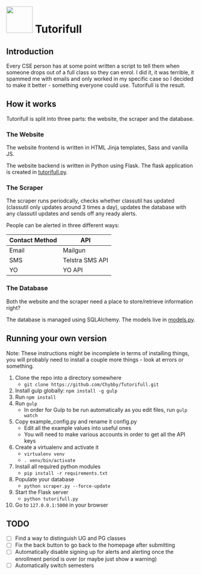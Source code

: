 # <img src="https://chybby.com/static/images/tutorifull_icon.svg" width="70" height="70"> Tutorifull

## Introduction

Every CSE person has at some point written a script to tell them when someone drops out of a full class so they can enrol. I did it, it was terrible, it spammed me with emails and only worked in my specific case so I decided to make it better - something everyone could use. Tutorifull is the result.

## How it works

Tutorifull is split into three parts: the website, the scraper and the database.

### The Website

The website frontend is written in HTML Jinja templates, Sass and vanilla JS.

The website backend is written in Python using Flask. The flask application is created in [tutorifull.py](https://github.com/Chybby/Tutorifull/blob/master/tutorifull.py).

### The Scraper

The scraper runs periodcally, checks whether classutil has updated (classutil only updates around 3 times a day), updates the database with any classutil updates and sends off any ready alerts.

People can be alerted in three different ways:

| Contact Method | API             |
| -------------  | --------------- |
| Email          | Mailgun         |
| SMS            | Telstra SMS API |
| YO             | YO API          |

### The Database

Both the website and the scraper need a place to store/retrieve information right?

The database is managed using SQLAlchemy. The models live in [models.py](https://github.com/Chybby/Tutorifull/blob/master/models.py).

## Running your own version

Note: These instructions might be incomplete in terms of installing things, you will probably need to install a couple more things - look at errors or something.

 1. Clone the repo into a directory somewhere
    - `git clone https://github.com/Chybby/Tutorifull.git`
 2. Install gulp globally: `npm install -g gulp`
 3. Run `npm install`
 4. Run `gulp`
    - In order for Gulp to be run automatically as you edit files, run `gulp watch`
 5. Copy example_config.py and rename it config.py
    - Edit all the example values into useful ones
    - You will need to make various accounts in order to get all the API keys
 6. Create a virtualenv and activate it
    - `virtualenv venv`
    - `. venv/bin/activate`
 7. Install all required python modules
    - `pip install -r requirements.txt`
 8. Populate your database
    - `python scraper.py --force-update`
 9. Start the Flask server
    - `python tutorifull.py`
 10. Go to `127.0.0.1:5000` in your browser


## TODO

 - [ ] Find a way to distinguish UG and PG classes
 - [ ] Fix the back button to go back to the homepage after submitting
 - [ ] Automatically disable signing up for alerts and alerting once the enrollment period is over (or maybe just show a warning)
 - [ ] Automatically switch semesters
